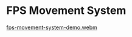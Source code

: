 # FPS Movement System

[fps-movement-system-demo.webm](https://github.com/user-attachments/assets/40755613-0071-4001-90fd-199f50097eeb)
